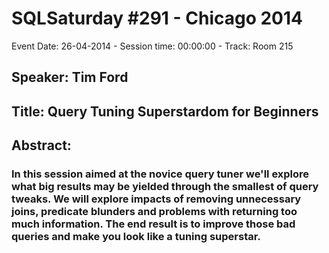 # SQLSaturday #291 - Chicago 2014
Event Date: 26-04-2014 - Session time: 00:00:00 - Track: Room 215
## Speaker: Tim Ford
## Title: Query Tuning Superstardom for Beginners
## Abstract:
### In this session aimed at the novice query tuner we'll explore what big results may be yielded through the smallest of query tweaks. We will explore impacts of removing unnecessary joins, predicate blunders and problems with returning too much information.  The end result is to improve those bad queries and make you look like a tuning superstar.
